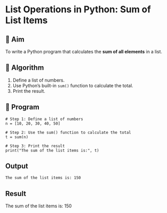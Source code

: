 # List Operations in Python: Sum of List Items

## 🎯 Aim
To write a Python program that calculates the **sum of all elements** in a list.

## 🧠 Algorithm
1. Define a list of numbers.
2. Use Python’s built-in `sum()` function to calculate the total.
3. Print the result.

## 🧾 Program
```
# Step 1: Define a list of numbers
n = [10, 20, 30, 40, 50]

# Step 2: Use the sum() function to calculate the total
t = sum(n)

# Step 3: Print the result
print("The sum of the list items is:", t)
```
## Output
```
The sum of the list items is: 150
```
## Result
The sum of the list items is: 150
